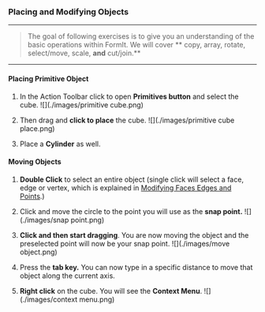 ### Placing and Modifying Objects
---
> The goal of following exercises is to give you an understanding of the basic operations within FormIt. We will cover ** copy, array, rotate, select/move, scale, **and** cut/join.** 

---
#### Placing Primitive Object
1. In the Action Toolbar click to open **Primitives button** and select the cube. ![](./images/primitive cube.png)

2. Then drag and **click to place** the cube.
![](./images/primitive cube place.png)

3. Place a **Cylinder** as well.


#### Moving Objects

1. **Double Click** to select an entire object (single click will select a face, edge or vertex, which is explained in [Modifying Faces Edges and Points](../modifying-faces-edges-and-points.md).)

2. Click and move the circle to the point you will use as the **snap point.** ![](./images/snap point.png)

3. **Click and then start dragging**. You are now moving the object and the preselected point will now be your snap point. ![](./images/move object.png)

4. Press the **tab key.** You can now type in a specific distance to move that object along the current axis.

5. **Right click** on the cube. You will see the **Context Menu**. ![](./images/context menu.png)


